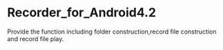 # Recorder_for_Android4.2

Provide the function including folder construction,record file construction and record file play.
